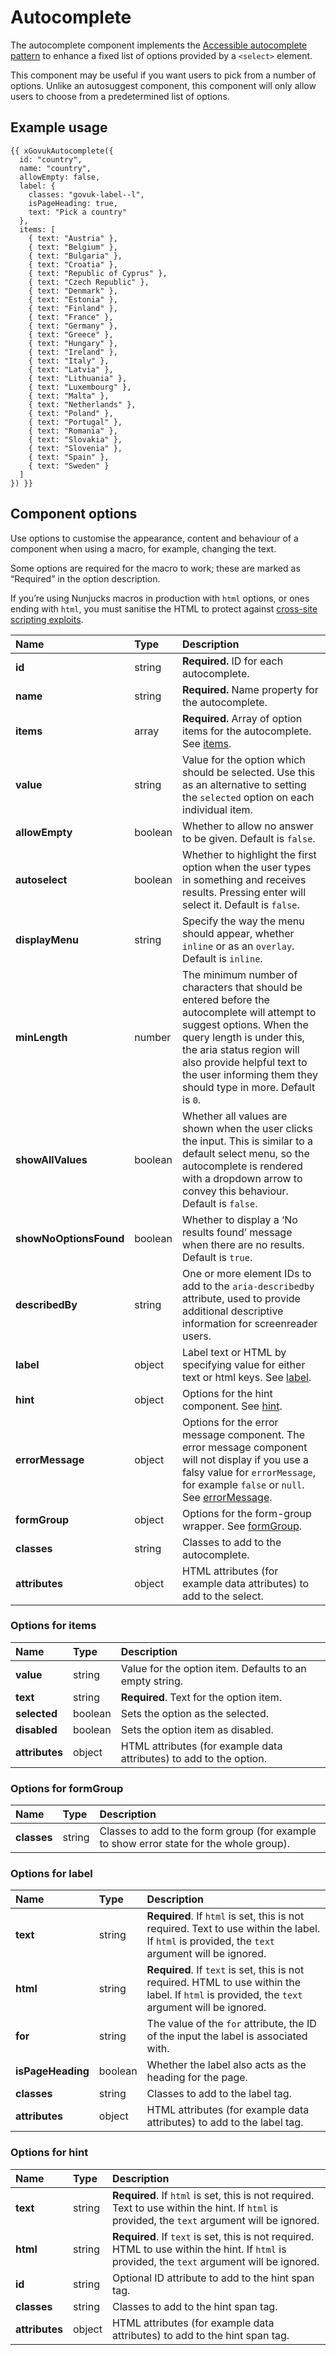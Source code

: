 # Autocomplete

The autocomplete component implements the [Accessible autocomplete pattern](https://github.com/alphagov/accessible-autocomplete) to enhance a fixed list of options provided by a `<select>` element.

This component may be useful if you want users to pick from a number of options. Unlike an autosuggest component, this component will only allow users to choose from a predetermined list of options.

## Example usage

```njk
{{ xGovukAutocomplete({
  id: "country",
  name: "country",
  allowEmpty: false,
  label: {
    classes: "govuk-label--l",
    isPageHeading: true,
    text: "Pick a country"
  },
  items: [
    { text: "Austria" },
    { text: "Belgium" },
    { text: "Bulgaria" },
    { text: "Croatia" },
    { text: "Republic of Cyprus" },
    { text: "Czech Republic" },
    { text: "Denmark" },
    { text: "Estonia" },
    { text: "Finland" },
    { text: "France" },
    { text: "Germany" },
    { text: "Greece" },
    { text: "Hungary" },
    { text: "Ireland" },
    { text: "Italy" },
    { text: "Latvia" },
    { text: "Lithuania" },
    { text: "Luxembourg" },
    { text: "Malta" },
    { text: "Netherlands" },
    { text: "Poland" },
    { text: "Portugal" },
    { text: "Romania" },
    { text: "Slovakia" },
    { text: "Slovenia" },
    { text: "Spain" },
    { text: "Sweden" }
  ]
}) }}
```

## Component options

Use options to customise the appearance, content and behaviour of a component when using a macro, for example, changing the text.

Some options are required for the macro to work; these are marked as “Required” in the option description.

If you’re using Nunjucks macros in production with `html` options, or ones ending with `html`, you must sanitise the HTML to protect against [cross-site scripting exploits](https://developer.mozilla.org/en-US/docs/Glossary/Cross-site_scripting).

| Name | Type | Description |
| :--- | :--- | :---------- |
| **id** | string | **Required.** ID for each autocomplete. |
| **name** | string | **Required.** Name property for the autocomplete. |
| **items** | array | **Required.** Array of option items for the autocomplete. See [items](#options-for-items). |
| **value** | string | Value for the option which should be selected. Use this as an alternative to setting the `selected` option on each individual item. |
| **allowEmpty** | boolean | Whether to allow no answer to be given. Default is `false`. |
| **autoselect** | boolean | Whether to highlight the first option when the user types in something and receives results. Pressing enter will select it. Default is `false`. |
| **displayMenu** | string | Specify the way the menu should appear, whether `inline` or as an `overlay`. Default is `inline`. |
| **minLength** | number | The minimum number of characters that should be entered before the autocomplete will attempt to suggest options. When the query length is under this, the aria status region will also provide helpful text to the user informing them they should type in more. Default is `0`. |
| **showAllValues** | boolean | Whether all values are shown when the user clicks the input. This is similar to a default select menu, so the autocomplete is rendered with a dropdown arrow to convey this behaviour. Default is `false`. |
| **showNoOptionsFound** | boolean | Whether to display a ‘No results found’ message when there are no results. Default is `true`. |
| **describedBy** | string | One or more element IDs to add to the `aria-describedby` attribute, used to provide additional descriptive information for screenreader users. |
| **label** | object | Label text or HTML by specifying value for either text or html keys. See [label](#options-for-label). |
| **hint** | object | Options for the hint component. See [hint](#options-for-hint). |
| **errorMessage** | object | Options for the error message component. The error message component will not display if you use a falsy value for `errorMessage`, for example `false` or `null`. See [errorMessage](#options-for-errormessage). |
| **formGroup** | object | Options for the form-group wrapper. See [formGroup](#options-for-formgroup). |
| **classes** | string | Classes to add to the autocomplete. |
| **attributes** | object | HTML attributes (for example data attributes) to add to the select. |

### Options for items

| Name | Type | Description |
| :--- | :--- | :---------- |
| **value** | string | Value for the option item. Defaults to an empty string. |
| **text** | string | **Required**. Text for the option item. |
| **selected** | boolean | Sets the option as the selected. |
| **disabled** | boolean | Sets the option item as disabled. |
| **attributes** | object | HTML attributes (for example data attributes) to add to the option. |

### Options for formGroup

| Name | Type | Description |
| :--- | :--- | :---------- |
| **classes** | string | Classes to add to the form group (for example to show error state for the whole group). |

### Options for label

| Name | Type | Description |
| :--- | :--- | :---------- |
| **text** | string | **Required**. If `html` is set, this is not required. Text to use within the label. If `html` is provided, the `text` argument will be ignored. |
| **html** | string | **Required**. If `text` is set, this is not required. HTML to use within the label. If `html` is provided, the `text` argument will be ignored. |
| **for** | string | The value of the `for` attribute, the ID of the input the label is associated with. |
| **isPageHeading** | boolean | Whether the label also acts as the heading for the page. |
| **classes** | string | Classes to add to the label tag. |
| **attributes** | object | HTML attributes (for example data attributes) to add to the label tag. |

### Options for hint

| Name | Type | Description |
| :--- | :--- | :---------- |
| **text** | string | **Required**. If `html` is set, this is not required. Text to use within the hint. If `html` is provided, the `text` argument will be ignored. |
| **html** | string | **Required**. If `text` is set, this is not required. HTML to use within the hint. If `html` is provided, the `text` argument will be ignored. |
| **id** | string | Optional ID attribute to add to the hint span tag. |
| **classes** | string | Classes to add to the hint span tag. |
| **attributes** | object | HTML attributes (for example data attributes) to add to the hint span tag. |
